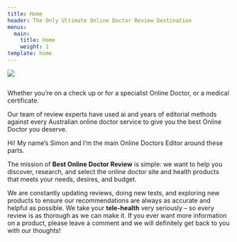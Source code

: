 ```yaml
---
title: Home
header: The Only Ultimate Online Doctor Review Destination
menus:
  main:
    title: Home
    weight: 1
template: home
---
```

![](/images/best-choice.jpg)

```

```

Whether you’re on a check up or for a specialist Online Doctor, or a medical certificate.

Our team of review experts have used ai and years of editorial methods against every Australian online doctor service to give you the best Online Doctor you deserve.

Hi! My name’s Simon and I’m the main Online Doctors Editor around these parts.

The mission of **Best Online Doctor Review** is simple: we want to help you discover, research, and select the online doctor site and health  products that meets your needs, desires, and budget. 

We are constantly updating reviews, doing new tests, and exploring new products to ensure our recommendations are always as accurate and helpful as possible. We take your **tele-health** very seriously – so every review is as thorough as we can make it.  If you ever want more information on a product, please leave a comment and we will definitely get back to you with our thoughts!